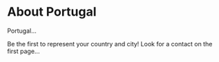 # About Portugal

Portugal...

Be the first to represent your country and city! Look for a contact on the first page...
